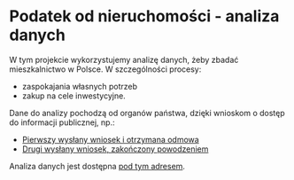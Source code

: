 # Podatek od nieruchomości - analiza danych

W tym projekcie wykorzystujemy analizę danych, żeby zbadać
mieszkalnictwo w Polsce.
W szczególności procesy:

- zaspokajania własnych potrzeb
- zakup na cele inwestycyjne.

Dane do analizy pochodzą od organów państwa, dzięki wnioskom o dostęp do
informacji publicznej, np.:

- [Pierwszy wysłany wniosek i otrzymana odmowa](/book/public_info_requests/001_Szczecin_2015_2024.FAILED.md)
- [Drugi wysłany wniosek, zakończony powodzeniem](/book/public_info_requests/002_Szczecin_2015_2024.md)

Analiza danych jest dostępna [pod tym adresem](https://bm371613.github.io/podatek_od_nieruchomosci/).
